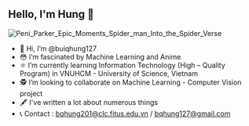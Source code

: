 ## Hello, I'm Hung 🚀
![Peni_Parker_Epic_Moments_Spider_man_Into_the_Spider_Verse](https://user-images.githubusercontent.com/51830373/149170928-cf844a4c-4cc4-4676-a0ba-2e3dc19bbb42.gif)
- 🦄 Hi, I’m @buiqhung127
- 😳 I’m fascinated by Machine Learning and Anime
- ⚛️ I’m currently learning Information Technology (High – Quality Program) in VNUHCM - University of Science, Vietnam
- 🕵️ I’m looking to collaborate on Machine Learning - Computer Vision project
- 🖋 I've written a lot about numerous things
- 📞 Contact : bqhung201@clc.fitus.edu.vn / bqhung127@gmail.com

<!---
buiqhung127/buiqhung127 is a ✨ special ✨ repository because its `README.md` (this file) appears on your GitHub profile.
You can click the Preview link to take a look at your changes.
--->
